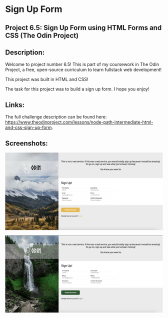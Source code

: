 # Sign Up Form
## Project 6.5: Sign Up Form using HTML Forms and CSS (The Odin Project)

## Description: 
Welcome to project number 6.5! This is part of my coursework in The Odin Project, a free, open-source curriculum to learn fullstack web development! 

This project was built in HTML and CSS! 

The task for this project was to build a sign up form. I hope you enjoy! 

## Links:
The full challenge description can be found here: https://www.theodinproject.com/lessons/node-path-intermediate-html-and-css-sign-up-form. 

## Screenshots: 
![Mountains](screenshots/mountain-page.png)

![Waterfall](screenshots/waterfall-page.png)